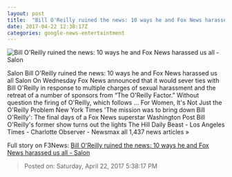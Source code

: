 ```yaml
---
layout: post
title:  "Bill O'Reilly ruined the news: 10 ways he and Fox News harassed us all - Salon"
date: 2017-04-22 12:38:17Z
categories: google-news-entertaintment
---
```


![Bill O'Reilly ruined the news: 10 ways he and Fox News harassed us all - Salon](http://media.salon.com/2017/04/bill-oreilly-illustration.jpg)

Salon Bill O'Reilly ruined the news: 10 ways he and Fox News harassed us all Salon On Wednesday Fox News announced that it would sever ties with Bill O'Reilly in response to multiple charges of sexual harassment and the retreat of a number of sponsors from “The O'Reilly Factor.” Without question the firing of O'Reilly, which follows ... For Women, It's Not Just the O'Reilly Problem New York Times 'The mission was to bring down Bill O'Reilly': The final days of a Fox News superstar Washington Post Bill O'Reilly's former show turns out the lights The Hill Daily Beast - Los Angeles Times - Charlotte Observer - Newsmax all 1,437 news articles »


Full story on F3News: [Bill O'Reilly ruined the news: 10 ways he and Fox News harassed us all - Salon](http://www.f3nws.com/n/RMkDmG)

> Posted on: Saturday, April 22, 2017 5:38:17 PM
